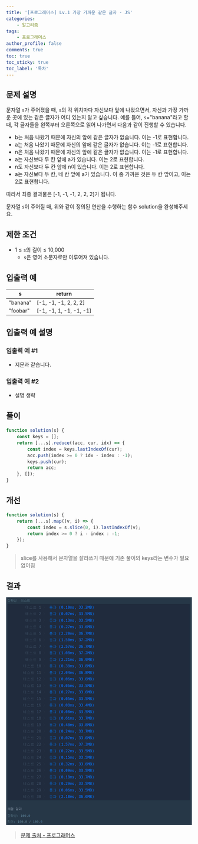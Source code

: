 ```yaml
---
title: '[프로그래머스] Lv.1 가장 가까운 같은 글자 - JS'
categories:
    - 알고리즘
tags:
    - 프로그래머스
author_profile: false
comments: true
toc: true
toc_sticky: true
toc_label: '목차'
---
```


## 문제 설명

문자열 `s`가 주어졌을 때, `s`의 각 위치마다 자신보다 앞에 나왔으면서, 자신과 가장 가까운 곳에 있는 같은 글자가 어디 있는지 알고 싶습니다.
예를 들어, `s`="banana"라고 할 때, 각 글자들을 왼쪽부터 오른쪽으로 읽어 나가면서 다음과 같이 진행할 수 있습니다.

-   b는 처음 나왔기 때문에 자신의 앞에 같은 글자가 없습니다. 이는 -1로 표현합니다.
-   a는 처음 나왔기 때문에 자신의 앞에 같은 글자가 없습니다. 이는 -1로 표현합니다.
-   n은 처음 나왔기 때문에 자신의 앞에 같은 글자가 없습니다. 이는 -1로 표현합니다.
-   a는 자신보다 두 칸 앞에 a가 있습니다. 이는 2로 표현합니다.
-   n도 자신보다 두 칸 앞에 n이 있습니다. 이는 2로 표현합니다.
-   a는 자신보다 두 칸, 네 칸 앞에 a가 있습니다. 이 중 가까운 것은 두 칸 앞이고, 이는 2로 표현합니다.

따라서 최종 결과물은 [-1, -1, -1, 2, 2, 2]가 됩니다.

문자열 `s`이 주어질 때, 위와 같이 정의된 연산을 수행하는 함수 solution을 완성해주세요.

## 제한 조건

-   1 ≤ `s`의 길이 ≤ 10,000
    -   `s`은 영어 소문자로만 이루어져 있습니다.

## 입출력 예

| s        | return                  |
| -------- | ----------------------- |
| "banana" | [-1, -1, -1, 2, 2, 2]   |
| "foobar" | [-1, -1, 1, -1, -1, -1] |

## 입출력 예 설명

### 입출력 예 #1

-   지문과 같습니다.

### 입출력 예 #2

-   설명 생략

## 풀이

```javascript
function solution(s) {
    const keys = [];
    return [...s].reduce((acc, cur, idx) => {
        const index = keys.lastIndexOf(cur);
        acc.push(index >= 0 ? idx - index : -1);
        keys.push(cur);
        return acc;
    }, []);
}
```

## 개선

```javascript
function solution(s) {
    return [...s].map((v, i) => {
        const index = s.slice(0, i).lastIndexOf(v);
        return index >= 0 ? i - index : -1;
    });
}
```

> slice를 사용해서 문자열을 잘라쓰기 때문에 기존 풀이의 keys라는 변수가 필요없어짐

## 결과

![result](/assets/images/2023/09/01/algorithm-46-result.png)

> [문제 출처 - 프로그래머스](https://school.programmers.co.kr/learn/courses/30/lessons/142086)
